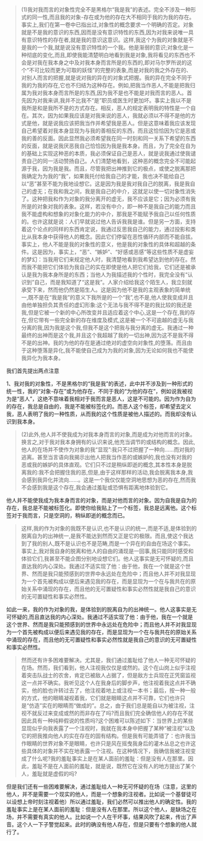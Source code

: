 <blockquote data-pid="78JUr_8-">(1)我对我而言的对象性完全不是黑格尔“我是我”的表述。完全不涉及一种形式的同一性,而且我的对象-存在或为他的存在大不相同于我的为我的存在。事实上,我们在第一卷中已指出过,对象性的概念要求一个明确的否定。对象就是不是我的意识的东西,因而是没有意识特性的东西,因为对我来说唯一具有意识特性的存在者,就是我的意识这意识。这样,我这个为我的对象就是不是我的一个我,就是说没有意识特性的一个我。他是渐弱的意识;对象化是一种彻底的变化,而且,即使我能清楚明白地看到我是对象,我将看见的东西也不会是对我在我本身之中及对我本身而言所是的东西的,即对马尔罗所说的这个“不可比较而更为可取的妖怪”的完整的表象,而是对我的我之外存在的、对别人而言的把握,就是说对我的异在的对象式把握。我的异在完全不同于我的为我的存在,它也不归结为这种存在。例如,把我当作恶人,不能是把我归属为我对我本身而言所是的东西,因为我不是也不能是对我而言的恶人。首先因为对我来讲,我并不比我不“是”职员或医生时更加坏。事实上我以不是我所是和是我所不是的方式存在。相反，恶人的规定表明我的特性是一个自在。其次，因为如果我应该是对我来说的恶人，我就必须以不得不是他的方式是他，就是说我应该把我当作并希望我是恶人。但是这意味着我应该发现自己希望着对我本身显现为与我的善相反的东西，而且这恰恰因为它是恶或我的善的反面。因此显然我必须希望我在同一时刻和同一关系下希望的东西的反面，就是说我厌恶我自己恰恰因为我是我本身。而且，为了完全在自为的基础上实现这种恶的本质，我必须保证自己是恶人，就是说我通过使我谴责自己的同一活动赞扬自己。人们清楚地看到，这种恶的概念完全不可能起源于我，因为我是我。而且，尽管我把出神推到它的极点，或使之脱离那把我确定为为我的“我”，如果我托付给我自己的才能，我也决不能给自己以“恶”甚至不能为我地设想它。这是因为我是我对我自己的脱离，我是我自己的虚无；在我和我之间，我是我自己的中介，这就足以使一切对象性消失了。这种把我和作为对象的我分离开的虚无，我不应该是它；因为必须有我所是的对象对我的表象。这样，若没有中介，即一种不是我自己的能力而且我不能虚构和想象的对象化能力的中介，那我是不能赋予我自己以任何性质的。也许这就是说：人们早就说过他人告诉我我是谁。但是另一方面，支持着这个论点的同样的东西肯定说，我通过反思我自己的能力，通过投影和类比从我本身中获得他人的概念。因此它们停留在恶性循环内部而不能自拔。事实上，他人不能是我的对象性的意义，他是我的对象性的具体和超越的条件。这是因为，事实上，“恶”、“嫉妒”、“好感或恶感”等这些性质不是虚妄的梦幻：当我用它们来规定他人时，我清楚地看到我希望达到他的存在。然而我不能把它们体验为我自己的实在即使是他人把它们给我，它们还是被承认是我为我本身所是的东西；当他人为我描述我的个性时，我完全没有“认识到”自己，而是我知道了“这是我”。人家介绍给我这个陌生人，我立刻就承受下来，然而他仍然是陌生人。这是因为他不是我的主观表象的简单统一,既不是在“我是我”的意义下我所是的一个“我”,也不是,他人使我变成并且由他单独担负其责任的虚幻形象:这个无法与我不得不是的我比较的我还是我,但是它被一个新的中心所改变并且适应着这个中心,这是一个存在,我的存在,但它带有一些完全新的存在维度及模式,这是被一个不可逾越的虚无与我分离的我,因为我是这个我,但我不是这个把我与我分离的虚无。我通过一种最终的出神而是这个我,并且这个我超越了我的一切出神,因为这不是我不得不是的出神。我的为他的存在是通过绝对的虚空向对象性,的堕落。而且由于这种堕落是异化,我不能使自己成为为我的对象,因为无论如何我也不能使我异化为我本身。</blockquote><p data-pid="dsRwVgmA">我们首先提出两点注意</p><p data-pid="ViiuZb6g">1、我对我的对象性，不是黑格尔的“我是我”的表述，此中并不涉及到一种形式的统一性，我的“对象-存在”或为他存在，不同于我的“为他的存在”，例如说我被视为是“恶人”，这绝不意味着我相对于我而言是恶人，这是不可能的。因为作为自为的存在，我总是自由的，我是不能被标签化的。而恶人这个标签，却希望去定义我，恶人表明了我的一种性质，从而我的这个性质是被他人描述的。而我却没有认识到我本身。</p><blockquote data-pid="WmUSQq6q">(2)此外,他人并不使我成为对我本身而言的对象,而是成为对他而言的对象。换言之,对于我对我本身拥有的认识来说,他充当调节的或结构的概念。因此,他人的在场并不使作为对象的我“显现”:我只不过把握了一种向……而对我的逃离。甚至当言语向我揭示出他人把我当作恶的或嫉妒的,我也没有对我的恶或我的嫉妒的具体直观。它们只不过是稍纵即逝的概念,其本性本身是脱离我的:我不会把握住我的恶,但是,由于这样那样的活动,我会脱离我本身,我会感到我异化并流向……。这是一个我仅仅能空洞地思想为恶的存在,然而我不会感到我是这个存在,我会通过羞耻或恐惧有距离地体验到它。</blockquote><p data-pid="eDXTYeRO">他人并不能使我成为我本身而言的对象，而是对他而言的对象。因为自我是自为的存在，我总是不能被标签化。即使你给我贴上了一个标签，我总是远离他。这个标签对于我而言，只是空洞的，稍纵即逝的概念而已。</p><blockquote data-pid="1VJjdIAu">这样,我的作为对象的我既不是认识,也不是认识的统一,而是不适,是体验到的脱离自为的出神统一,是我不能达到然而又正是它的极限。而且,使这个我达到了我的别人,既不是认识也不是范畴,而是一个异在的自由在场这个事实。事实上,我对我自身的脱离和他人的自由的涌现是一回事,我只能同时感受和体验它们,我甚至不能企图分别地设想它们。他人这事实是无可怀疑的,而且直达我的内心深处。我通过不适实现了他：由于他，我在一个就是这个世界、然而是我只能预感到的世界中永远处在危险中；而且他人并不对我显现为一个首先被构成以便后来遇见我的存在，而是显现为一个在与我共在的原始关系中涌现的存在，而且他的无可置疑性和事实必然性就是我自己的意识的无可置疑性和事实必然性。</blockquote><p data-pid="DDBWhoMj">如此一来，我的作为对象的我，是体验到的脱离自为的出神统一。他人这事实是无可怀疑的,而且直达我的内心深处。我通过不适实现了他：由于他，我在一个就是这个世界、然而是我只能预感到的世界中永远处在危险中；而且他人并不对我显现为一个首先被构成以便后来遇见我的存在，而是显现为一个在与我共在的原始关系中涌现的存在，而且他的无可置疑性和事实必然性就是我自己的意识的无可置疑性和事实必然性。</p><blockquote data-pid="tOBJU0D-">然而还有许多困难要解决。尤其是，我们通过羞耻给了他人一种无可怀疑的在场。然而，我们看到，他人注视我仅仅是或然的。这个在山岗上似乎注视着突击队战士的农舍，肯定已被敌人占据了，但是敌方士兵现在正凭窗监视这一点并不确实。我听见这个人在我身后的脚步声，他注视着我这点并不确实，他的脸也许转过去了，他注视着地上或注视一本书；最后，按一种一般的方式，他的眼睛凝视着我，它们就是眼睛这点并不可靠，它们也许只是“仿造”实在的眼睛而“做成的”。总之，由于我们总是能自以为被注视，注视不就反过来变成或然的而非存在了吗?而且我们完全确信他人的存在不就因此具有一种纯粹假说的性质吗?这个困难可以陈述如下：当世界上的某些显现似乎向我表露了一个注视时，我就在我本身中把握了某种“被注视”以及它的把我推向他人的实在存在的固有结构。但是我有可能弄错了：也许我当作眼睛的世界对象不是眼睛，也许只是风在摇曳我身后的灌木丛总之也许这些具体的对象并不实在地表露一个注视。在这种情况下，我确信我被注视变成了什么呢?我的羞耻事实上是在某人面前的羞耻：但是没有人在那里。因此，羞耻不是在人面前的羞耻，就是说，既然它在没有人的地方提出了某个人，羞耻就是虚假的吗?</blockquote><p data-pid="ZJipxjrR">但是我们还有一些困难要解决，通过羞耻给人一种无可怀疑的在场（注意，这里的他人，并不是需要一个现实的他人，而是一个想象的注视者。比如说一个基督徒可以设想上帝时刻注视着他）所以通过羞耻，我们必然可以推出他人的确定性。我的羞耻事实上是在某人面前的羞耻：但是没有人在那里。所以这个他人，是缺场之在场，并不需要有真实的他人。比如说一个人在干坏事，结果风吹了起来，传出了声音。这个人一下子警觉起来。此时的确没有他人存在，但是只要有个想象的他人就行了。</p><p></p>